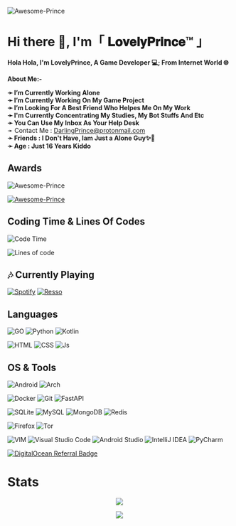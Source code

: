

![Awesome-Prince](https://telegra.ph/file/d681eda8e4178d73d8751.png)
# Hi there 👋, I'm「 𝐋𝐨𝐯𝐞𝐥𝐲𝐏𝐫𝐢𝐧𝐜𝐞™ 」

<b>Hola Hola, I'm LovelyPrince, A Game Developer 💻;
From Internet World 🌐</b>

 **About Me:-**

**➛ I’m Currently Working Alone**  
**➛ I’m Currently Working On My Game Project**  
**➛ I’m Looking For A Best Friend Who Helpes Me On My Work**      
**➛ I'm Currently Concentrating My Studies, My Bot Stuffs And Etc**        
**➛ You Can Use My Inbox As Your Help Desk**  
  ➛ Contact Me : DarlingPrince@protonmail.com  
**➛ Friends :  I Don't Have, Iam Just a Alone Guy✨🥀**   
**➛ Age : Just 16 Years Kiddo**  

## Awards
<p align="left"> <img src="https://komarev.com/ghpvc/?username=Awesome-Prince&label=Profile%20views&color=0e75b6&style=flat" alt="Awesome-Prince" /> </p>
<p align="left"> <a href="https://github.com/ryo-ma/github-profile-trophy"><img src="https://github-profile-trophy.vercel.app/?username=Awesome-Prince" alt="Awesome-Prince" /></a> </p>

## **Coding Time & Lines Of Codes**

<!--START_SECTION:waka-->
![Code Time](http://img.shields.io/badge/Code%20Time-847%23hrs%207%20mins-blue)

![Lines of code](https://img.shields.io/badge/From%20Hello%20World%20I%27ve%20Written-1%20Million%20lines%20of%20code-blue)

##  🎶 **Currently Playing**
[![Spotify](https://img.shields.io/badge/-Spotify-%232c3e50?style=flat-square&logo=spotify)](https://spotify.com)
[![Resso](https://img.shields.io/badge/-Resso-%23007ACC?style=flat-square&logo=resso)](https://resso.com)


## Languages

![GO](https://img.shields.io/badge/go-%2300ADD8.svg?style=for-the-badge&logo=go&logoColor=white)
![Python](https://img.shields.io/badge/Python-3776AB?style=for-the-badge&logo=python&logoColor=white)
![Kotlin](https://img.shields.io/badge/kotlin-%230095D5.svg?style=for-the-badge&logo=kotlin&logoColor=orange)



![HTML](https://img.shields.io/badge/HTML5-E34F26?style=for-the-badge&logo=html5&logoColor=white)
![CSS](https://img.shields.io/badge/CSS-1572B6?style=for-the-badge&logo=css3&logoColor=white)
![Js](https://img.shields.io/badge/JavaScript-323330?style=for-the-badge&logo=javascript&logoColor=F7DF1E)



## OS & Tools

![Android](https://img.shields.io/badge/Android-3DDC84?style=for-the-badge&logo=android&logoColor=white)
![Arch](https://img.shields.io/badge/Arch_Linux-1793D1?style=for-the-badge&logo=arch-linux&logoColor=white)

![Docker](https://img.shields.io/badge/Docker-2CA5E0?style=for-the-badge&logo=docker&logoColor=white)
![Git](https://img.shields.io/badge/Git-F05032?style=for-the-badge&logo=git&logoColor=white)
![FastAPI](https://img.shields.io/badge/fastapi-109989?style=for-the-badge&logo=FASTAPI&logoColor=white)

![SQLite](https://img.shields.io/badge/SQLite-07405E?style=for-the-badge&logo=sqlite&logoColor=white)
![MySQL](https://img.shields.io/badge/MySQL-00000F?style=for-the-badge&logo=mysql&logoColor=white)
![MongoDB](https://img.shields.io/badge/MongoDB-4EA94B?style=for-the-badge&logo=mongodb&logoColor=white)
![Redis](https://img.shields.io/badge/redis-%23DD0031.svg?style=for-the-badge&logo=redis&logoColor=white)

![Firefox](https://img.shields.io/badge/Firefox_Browser-FF7139?style=for-the-badge&logo=Firefox-Browser&logoColor=white)
![Tor](https://img.shields.io/badge/Tor-7D4698?style=for-the-badge&logo=Tor-Browser&logoColor=white)

![VIM](https://img.shields.io/badge/VIM-%2311AB00.svg?&style=for-the-badge&logo=vim&logoColor=white)
![Visual Studio Code](https://img.shields.io/badge/Visual%20Studio%20Code-0078d7.svg?style=for-the-badge&logo=visual-studio-code&logoColor=white)
![Android Studio](https://img.shields.io/badge/Android%20Studio-3DDC84.svg?style=for-the-badge&logo=android-studio&logoColor=white)
![IntelliJ IDEA](https://img.shields.io/badge/IntelliJIDEA-000000.svg?style=for-the-badge&logo=intellij-idea&logoColor=white)
![PyCharm](https://img.shields.io/badge/pycharm-143?style=for-the-badge&logo=pycharm&logoColor=black&color=black&labelColor=green)

<a href="https://www.digitalocean.com/?refcode=ca821556e751&utm_campaign=Referral_Invite&utm_medium=Referral_Program&utm_source=badge"><img src="https://web-platforms.sfo2.cdn.digitaloceanspaces.com/WWW/Badge%201.svg" alt="DigitalOcean Referral Badge" /></a>


# Stats
<p align="center"><a href="https://github.com/Awesome-Prince"><img src="https://github-readme-stats.vercel.app/api?username=Awesome-Prince&show_icons=true&theme=radical"></a></p>
<p align="center"><a href="https://github.com/Awesome-Prince"><img src="https://github-readme-stats.vercel.app/api/top-langs/?username=Awesome-Prince&theme=radical&layout=compact">
</a></p>   
